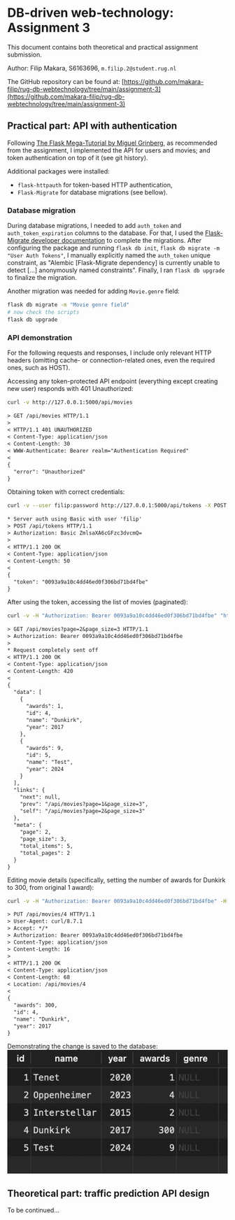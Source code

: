 # DB-driven web-technology: Assignment 3

This document contains both theoretical and practical assignment
submission.

Author: Filip Makara, S6163696, `m.filip.2@student.rug.nl`

The GitHub repository can be found at:
[https://github.com/makara-filip/rug-db-webtechnology/tree/main/assignment-3](https://github.com/makara-filip/rug-db-webtechnology/tree/main/assignment-3)

## Practical part: API with authentication

Following [The Flask Mega-Tutorial by Miguel Grinberg](https://blog.miguelgrinberg.com/post/the-flask-mega-tutorial-part-xxiii-application-programming-interfaces-apis),
as recommended from the assignment, I implemented the API
for users and movies; and token authentication on top of it
(see git history).

Additional packages were installed:

- `flask-httpauth` for token-based HTTP authentication,
- `Flask-Migrate` for database migrations (see bellow).

### Database migration

During database migrations, I needed to add `auth_token` and `auth_token_expiration`
columns to the database. For that, I used the
[Flask-Migrate developer documentation](https://flask-migrate.readthedocs.io/en/latest/)
to complete the migrations. After configuring the package
and running `flask db init`, `flask db migrate -m "User Auth Tokens"`,
I manually explicitly named the `auth_token` unique constraint, as
"Alembic [Flask-Migrate dependency] is currently unable to detect
[...] anonymously named constraints".
Finally, I ran `flask db upgrade` to finalize the migration.

Another migration was needed for adding `Movie.genre` field:

```bash
flask db migrate -m "Movie genre field"
# now check the scripts
flask db upgrade
```

### API demonstration

For the following requests and responses, I include only relevant
HTTP headers (omitting cache- or connection-related ones, even the required ones,
such as HOST).

Accessing any token-protected API endpoint (everything except
creating new user) responds with 401 Unauthorized:

```bash
curl -v http://127.0.0.1:5000/api/movies
```

```
> GET /api/movies HTTP/1.1
>
< HTTP/1.1 401 UNAUTHORIZED
< Content-Type: application/json
< Content-Length: 30
< WWW-Authenticate: Bearer realm="Authentication Required"
<
{
  "error": "Unauthorized"
}
```

Obtaining token with correct credentials:

```bash
curl -v --user filip:password http://127.0.0.1:5000/api/tokens -X POST
```

```
* Server auth using Basic with user 'filip'
> POST /api/tokens HTTP/1.1
> Authorization: Basic ZmlsaXA6cGFzc3dvcmQ=
>
< HTTP/1.1 200 OK
< Content-Type: application/json
< Content-Length: 50
<
{
  "token": "0093a9a10c4dd46ed0f306bd71bd4fbe"
}
```

After using the token, accessing the list of movies (paginated):

```bash
curl -v -H "Authorization: Bearer 0093a9a10c4dd46ed0f306bd71bd4fbe" "http://127.0.0.1:5000/api/movies?page=2&page_size=3"
```

```
> GET /api/movies?page=2&page_size=3 HTTP/1.1
> Authorization: Bearer 0093a9a10c4dd46ed0f306bd71bd4fbe
> 
* Request completely sent off
< HTTP/1.1 200 OK
< Content-Type: application/json
< Content-Length: 420
< 
{
  "data": [
    {
      "awards": 1,
      "id": 4,
      "name": "Dunkirk",
      "year": 2017
    },
    {
      "awards": 9,
      "id": 5,
      "name": "Test",
      "year": 2024
    }
  ],
  "links": {
    "next": null,
    "prev": "/api/movies?page=1&page_size=3",
    "self": "/api/movies?page=2&page_size=3"
  },
  "meta": {
    "page": 2,
    "page_size": 3,
    "total_items": 5,
    "total_pages": 2
  }
}
```

Editing movie details (specifically, setting the number of awards for Dunkirk to 300, from original 1 award):
```bash
curl -v -H "Authorization: Bearer 0093a9a10c4dd46ed0f306bd71bd4fbe" -H "Content-Type: application/json" "http://127.0.0.1:5000/api/movies/4" -X PUT --data '{"awards":"300"}'
```

```
> PUT /api/movies/4 HTTP/1.1
> User-Agent: curl/8.7.1
> Accept: */*
> Authorization: Bearer 0093a9a10c4dd46ed0f306bd71bd4fbe
> Content-Type: application/json
> Content-Length: 16
> 
< HTTP/1.1 200 OK
< Content-Type: application/json
< Content-Length: 68
< Location: /api/movies/4
< 
{
  "awards": 300,
  "id": 4,
  "name": "Dunkirk",
  "year": 2017
}
```

Demonstrating the change is saved to the database:
![Database table of movies after the Dunkirk award modification](./images/movies.png)

## Theoretical part: traffic prediction API design

To be continued...